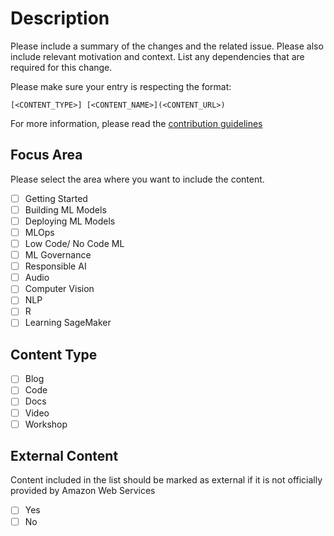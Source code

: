 # Description

Please include a summary of the changes and the related issue. Please also include relevant motivation and context. List any dependencies that are required for this change.

Please make sure your entry is respecting the format:

`[<CONTENT_TYPE>] [<CONTENT_NAME>](<CONTENT_URL>)`

For more information, please read the [contribution guidelines](./../CONTRIBUTING.md)

## Focus Area

Please select the area where you want to include the content.

- [ ] Getting Started
- [ ] Building ML Models
- [ ] Deploying ML Models
- [ ] MLOps
- [ ] Low Code/ No Code ML
- [ ] ML Governance
- [ ] Responsible AI
- [ ] Audio
- [ ] Computer Vision
- [ ] NLP
- [ ] R
- [ ] Learning SageMaker

## Content Type

- [ ] Blog
- [ ] Code
- [ ] Docs
- [ ] Video
- [ ] Workshop

## External Content

Content included in the list should be marked as external if it is not officially provided by Amazon Web Services

- [ ] Yes
- [ ] No